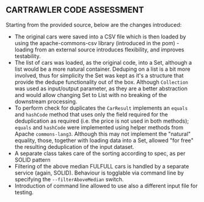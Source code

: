## CARTRAWLER CODE ASSESSMENT

Starting from the provided source, below are the changes introduced:

* The original cars were saved into a CSV file which is then loaded by using the apache-commons-csv  library (introduced 
  in the pom) - loading from an external source introduces flexibility, and improves testability.
* The list of cars was loaded, as the original code, into a Set, although a list would be a more natural container. Deduping 
  on a list is a bit more involved, thus for simplicity the Set was kept as it's a structure that provide the dedupe
  functionality out of the box. Although `Collection` was used as input/output parameter, as they are a better abstraction 
  and would allow changing Set to List with no breaking of the downstream processing.
* To perform check for duplicates the `CarResult` implements an `equals` and `hashCode` method that uses only the field
  required for the deduplication as required (i.e. the price is not used in both methods); `equals` and `hashCode` were
  implemented using helper methods from Apache `commons-lang3`. Although this may not implement the "natural" equality,
  those, together with loading data into a Set, allowed "for free" the resulting deduplication of the input dataset.
* A separate class takes care of the sorting according to spec, as per SOLID pattern
* Filtering of the above median FULFULL cars is handled by a separate service (again, SOLID). Behaviour is togglable via 
  command line by specifying the `--filterAboveMedian` switch.
* Introduction of command line allowed to use also a different input file for testing.

